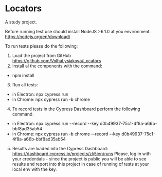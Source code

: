 # Locators
A study project.

Before running test use should install NodeJS >6.1.0 at you environment: https://nodejs.org/en/download/

To run tests please do the following:
1. Load the project from GitHub https://github.com/VolhaLysiakova/Locators
2. Install al the components with the command: 
  - npm install
3. Run all tests: 
  - in Electron: npx cypress run
  - in Chrome: npx cypress run -b chrome
4. To record tests in the Cypress Dashboard perform the following command: 
  - in Electron: npx cypress run --record --key d0b49937-75c1-4f8a-a66b-bbf8ad35ab54
  - in Chrome: npx cypress run -b chrome --record --key d0b49937-75c1-4f8a-a66b-bbf8ad35ab54
5. Results are loaded into the Cypress Dashboard:  
   https://dashboard.cypress.io/projects/zk5ien/runs
   Please, log in with your credentials - since the project is public you will be able to see results and report into this project in case of running of tests at your local env with the key.
